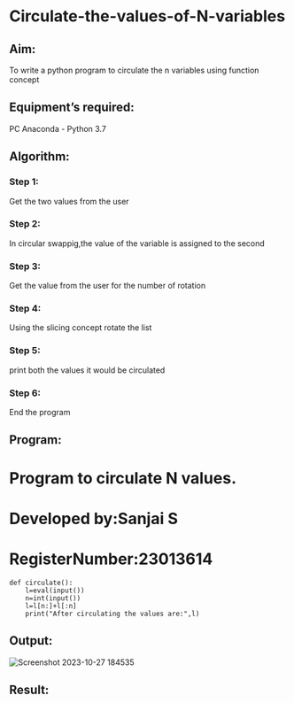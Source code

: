 # Circulate-the-values-of-N-variables
## Aim:
To write a python program to circulate the n variables using function concept
## Equipment’s required:
PC
Anaconda - Python 3.7
## Algorithm: 
### Step 1:
Get the two values from the user
### Step 2:
In circular swappig,the value of the variable is assigned to the second 
### Step 3:
Get the value from the user for the number of rotation
### Step 4: 
Using the slicing concept rotate the list
### Step 5: 
print both the values it would be circulated
### Step 6: 
End the program
## Program:
# Program to circulate N values.
# Developed by:Sanjai S 
# RegisterNumber:23013614
```
def circulate():
    l=eval(input())
    n=int(input())
    l=l[n:]+l[:n]
    print("After circulating the values are:",l)
```
## Output:
![Screenshot 2023-10-27 184535](https://github.com/Sanjaichitra/Circulate-the-values-of-N-variables/assets/144870518/83a39138-633c-43ee-a114-9e85f1515c4a)


## Result:
